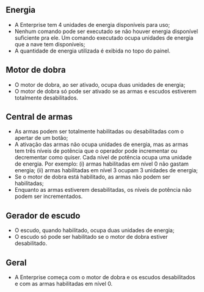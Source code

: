 ## Energia
- A Enterprise tem 4 unidades de energia disponíveis para uso;
- Nenhum comando pode ser executado se não houver energia disponível suficiente pra ele. Um comando executado ocupa unidades de energia que a nave tem disponíveis;
- A quantidade de energia utilizada é exibida no topo do painel.

## Motor de dobra
- O motor de dobra, ao ser ativado, ocupa duas unidades de energia;
- O motor de dobra só pode ser ativado se as armas e escudos estiverem totalmente desabilitados.

## Central de armas
- As armas podem ser totalmente habilitadas ou desabilitadas com o apertar de um botão;
- A ativação das armas não ocupa unidades de energia, mas as armas tem três níveis de potência que o operador pode incrementar ou decrementar como quiser. Cada nível de potência ocupa uma unidade de energia. Por exemplo: (i) armas habilitadas em nível 0 não gastam energia; (ii) armas habilitadas em nível 3 ocupam 3 unidades de energia;
- Se o motor de dobra está habilitado, as armas não podem ser habilitadas;
- Enquanto as armas estiverem desabilitadas, os níveis de potência não podem ser incrementados.

## Gerador de escudo
- O escudo, quando habilitado, ocupa duas unidades de energia;
- O escudo só pode ser habilitado se o motor de dobra estiver desabilitado.

## Geral
- A Enterprise começa com o motor de dobra e os escudos desabilitados e com as armas habilitadas em nível 0.